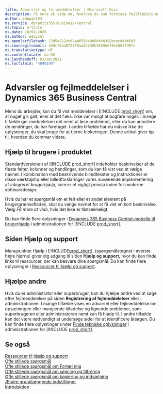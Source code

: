 ```yaml
---
title: Advarsler og fejlmeddelelser | Microsoft Docs
description: Få mere at vide om, hvordan du kan foretage fejlfinding og finde løsninger på fejlmeddelelser, når du arbejder i Business Central.
author: edupont04
ms.service: dynamics365-business-central
ms.topic: article
ms.date: 10/01/2020
ms.author: edupont
ms.openlocfilehash: 13d5a8228c02a4655d49060d4b398bcacd4bb503
ms.sourcegitcommit: d80cf8aa0723f9aa2b7e0b3689edf8e2682f49fc
ms.translationtype: HT
ms.contentlocale: da-DK
ms.lasthandoff: 01/08/2021
ms.locfileid: "4840199"
---
```

# <a name="warnings-and-error-messages-in-dynamics-365-business-central"></a>Advarsler og fejlmeddelelser i Dynamics 365 Business Central

Mens du arbejder, kan du få vist meddelelser i [!INCLUDE [prod_short](includes/prod_short.md)] om, at noget gik galt, eller at det f.eks. ikke var muligt at bogføre noget. I mange tilfælde gør meddelelsen det nemt at løse problemet, eller du kan annullere de ændringer, du har foretaget. I andre tilfælde har du måske ikke de oplysninger, du skal bruge for at fjerne blokeringen. Denne artikel giver tip til, hvordan du kommer videre.  

## <a name="in-product-user-assistance"></a>Hjælp til brugere i produktet

Standardversionen af [!INCLUDE [prod_short](includes/prod_short.md)] indeholder beskrivelser af de fleste felter, kolonner og handlinger, som du kan få vist ved at vælge navnet. I kombination med beskrivende billedtekster og instruktioner er disse værktøjstip eller billedforklaringer vores nuværende implementering af *integreret brugerhjælp*, som er et vigtigt princip inden for moderne softwaredesign.  

Hvis du har et spørgsmål om et felt eller et andet element på brugergrænsefladen, skal du vælge navnet for at få vist en kort beskrivelse. Vælg *Få mere at vide*, hvis det ikke er tilstrækkeligt.  

Du kan finde flere oplysninger i [Dynamics 365 Business Central-modelle til brugerhjælp](/dynamics365/business-central/dev-itpro/user-assistance) i administrationen for [!INCLUDE [prod_short](includes/prod_short.md)].  

## <a name="help-and-support-page"></a>Siden Hjælp og support

Menupunktet Hjælp i [!INCLUDE[prod_short](includes/prod_short.md)], (spørgsmålstegnet i øverste højre hjørne) giver dig adgang til siden **Hjælp og support**, hvor du kan finde links til ressourcer, der kan besvare dine spørgsmål. Du kan finde flere oplysninger i [Ressourcer til hjælp og support](product-help-and-support.md).  

## <a name="help-others"></a>Hjælpe andre

Hvis du er administrator eller superbruger, kan du hjælpe andre ved at søge efter fejlmeddelelser på siden **Registrering af fejlmeddelelser** eller i administrationen. I mange tilfælde vises en advarsel eller fejlmeddelelse om opsætningen eller manglende tilladelse og lignende problemer, som superbrugeren eller administratoren nemt kan få hjælp til. I andre tilfælde kan det være nødvendigt at undersøge sider for at identificere årsagen. Du kan finde flere oplysninger under [Finde tekniske oplysninger](/dynamics365/business-central/dev-itpro/administration/manage-technical-support#finding-technical-information) i administrationen for [!INCLUDE [prod_short](includes/prod_short.md)].  

## <a name="see-also"></a>Se også

[Ressourcer til hjælp og support](product-help-and-support.md)  
[Ofte stillede spørgsmål](across-faq.md)  
[Ofte stillede spørgsmål om Fortæl mig](ui-search-faq.md)  
[Ofte stillede spørgsmål om søgning og filtrering](ui-search-filter-faq.md)  
[Ofte stillede spørgsmål om kopiering og indsætning](faq-copy-paste.yml)  
[Ændre grundlæggende indstillinger](ui-change-basic-settings.md)  
[Introduktion](product-get-started.md)  
